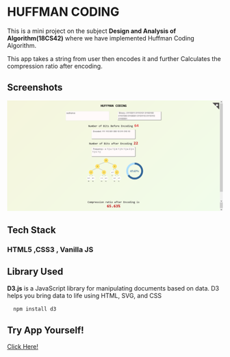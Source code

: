 
# HUFFMAN CODING 

This is a mini project on the subject **Design and Analysis of Algorithm(18CS42)** where we have implemented Huffman Coding Algorithm.

This app takes a string from user then encodes it and further Calculates the compression ratio after encoding.


## Screenshots

![App Screenshot](hauffman.png)


## Tech Stack

### HTML5 ,CSS3 , Vanilla JS


## Library Used

**D3.js** is a JavaScript library for manipulating documents based on data. D3 helps you bring data to life using HTML, SVG, and CSS

```bash
  npm install d3
```



## Try App Yourself!

[Click Here!](https://g-s-3.github.io/Huffman/)
